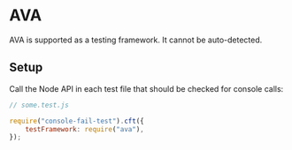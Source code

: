 # AVA

AVA is supported as a testing framework.
It cannot be auto-detected.

## Setup

Call the Node API in each test file that should be checked for console calls:

```js
// some.test.js

require("console-fail-test").cft({
    testFramework: require("ava"),
});
```
